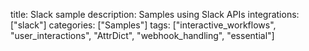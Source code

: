 title: Slack sample
description: Samples using Slack APIs
integrations: ["slack"]
categories: ["Samples"]
tags: ["interactive_workflows", "user_interactions", "AttrDict", "webhook_handling", "essential"]
